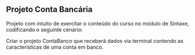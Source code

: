 ## Projeto Conta Bancária

Projeto com intuito de exercitar o conteúdo do curso no módulo de Sintaxe, codificando o seguinte cenário:

Criar o projeto ContaBanco que receberá dados via terminal contendo as características de uma conta em banco.




